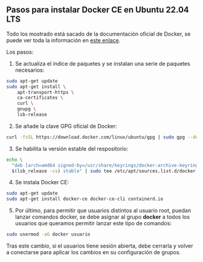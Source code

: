 ## Pasos para instalar Docker CE en Ubuntu 22.04 LTS
Todo los mostrado está sacado de la documentación oficial de Docker, se puede ver toda la información en [este enlace](https://docs.docker.com/engine/install/ubuntu/).

Los pasos:

1. Se actualiza el índice de paquetes y se instalan una serie de paquetes necesarios:

```bash
sudo apt-get update
sudo apt-get install \
    apt-transport-https \
    ca-certificates \
    curl \
    gnupg \
    lsb-release
```
2. Se añade la clave GPG oficial de Docker:

``` bash
curl -fsSL https://download.docker.com/linux/ubuntu/gpg | sudo gpg --dearmor -o /usr/share/keyrings/docker-archive-keyring.gpg
```

3. Se habilita la versión estable del respositorio:

```bash
echo \
  "deb [arch=amd64 signed-by=/usr/share/keyrings/docker-archive-keyring.gpg] https://download.docker.com/linux/ubuntu \
  $(lsb_release -cs) stable" | sudo tee /etc/apt/sources.list.d/docker.list > /dev/null
  ```

  4. Se instala Docker CE:

```bash
sudo apt-get update
sudo apt-get install docker-ce docker-ce-cli containerd.io
 ```

 5. Por último, para permitir que usuarios distintos al usuario root, puedan lanzar comandos docker, se debe asignar al grupo **docker** a todos los usuarios que queramos permitir lanzar este tipo de comandos:

 ```bash
 sudo usermod -aG docker usuario
 ```
 Tras este cambio, si el usuarios tiene sesión abierta, debe cerrarla y volver a conectarse para aplicar los cambios en su configuración de grupos.

